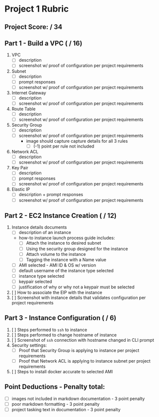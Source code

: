 # Project 1 Rubric

## Project Score: / 34

## Part 1 - Build a VPC ( / 16)

1. VPC
   - [ ] description
   - [ ] screenshot w/ proof of configuration per project requirements
2. Subnet 
   - [ ] description
   - [ ] prompt responses
   - [ ] screenshot w/ proof of configuration per project requirements
3. Internet Gateway 
   - [ ] description
   - [ ] screenshot w/ proof of configuration per project requirements
4. Route Table 
   - [ ] description
   - [ ] screenshot w/ proof of configuration per project requirements
5. Security Group 
   - [ ] description
   - [ ] screenshot w/ proof of configuration per project requirements
      - image should capture capture details for all 3 rules 
         - [ ] (-1) point per rule not included
6. Network ACL 
   - [ ] description
   - [ ] screenshot w/ proof of configuration per project requirements
7. Key Pair 
   - [ ] description
   - [ ] prompt responses
   - [ ] screenshot w/ proof of configuration per project requirements
8. Elastic IP 
   - [ ] description + prompt responses
   - [ ] screenshot w/ proof of configuration per project requirements

## Part 2 - EC2 Instance Creation ( / 12)

1. Instance details documents
   - [ ] description of an instance
   - how-to instance launch process guide includes:
      - [ ] Attach the instance to desired subnet
      - [ ] Using the security group designed for the instance
      - [ ] Attach volume to the instance
      - [ ] Tagging the instance with a Name value
   - [ ] AMI selected - AMI ID & OS w/ version
   - [ ] default username of the instance type selected
   - [ ] instance type selected 
   - [ ] keypair selected
   - [ ] justification of why or why not a keypair must be selected
2. [ ] How to associate the EIP with the instance
3. [ ] Screenshot with instance details that validates configuration per project requirements

## Part 3 - Instance Configuration ( / 6)

1. [ ] Steps performed to `ssh` to instance
2. [ ] Steps performed to change hostname of instance
3. [ ] Screenshot of `ssh` connection with hostname changed in CLI prompt
4. Security settings:
   - [ ] Proof that Security Group is applying to instance per project requirements
   - [ ] Proof that Network ACL is applying to instance subnet per project requirements
5. [ ] Steps to install docker accurate to selected AMI

## Point Deductions - Penalty total: 

- [ ] images not included in markdown documentation - 3 point penalty
- [ ] poor markdown formatting - 3 point penalty
- [ ] project tasking text in documentation - 3 point penalty